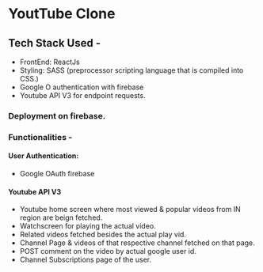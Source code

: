 # YoutTube Clone

## Tech Stack Used -
* FrontEnd: ReactJs
* Styling: SASS (preprocessor scripting language that is compiled into CSS.)
* Google O authentication with firebase 
* Youtube API V3 for endpoint requests.

### Deployment on firebase.

### Functionalities -

#### User Authentication:
- Google OAuth firebase 

#### Youtube API V3 
- Youtube home screen where most viewed & popular videos from IN region are beign fetched.
- Watchscreen for playing the actual video.
- Related videos fetched besides the actual play vid.
- Channel Page & videos of that respective channel fetched on that page.
- POST comment on the video by actual google user id.
- Channel Subscriptions page of the user.
